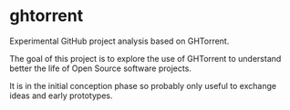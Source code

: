 # ghtorrent

Experimental GitHub project analysis based on GHTorrent.

The goal of this project is to explore the use of GHTorrent to
understand better the life of Open Source software projects.

It is in the initial conception phase so probably only useful
to exchange ideas and early prototypes.
